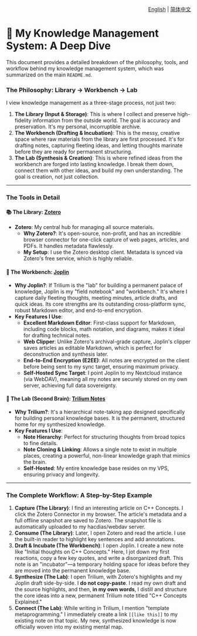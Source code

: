 <p align="right">
  <a href="./knowledge-management.md">English</a> | <a href="./knowledge-management_zh-CN.md">简体中文</a>
</p>

# 🧠 My Knowledge Management System: A Deep Dive

This document provides a detailed breakdown of the philosophy, tools, and workflow behind my knowledge management system, which was summarized on the main `README.md`.

### The Philosophy: Library -> Workbench -> Lab

I view knowledge management as a three-stage process, not just two:

1.  **The Library (Input & Storage)**: This is where I collect and preserve high-fidelity information from the outside world. The goal is accuracy and preservation. It's my personal, incorruptible archive.
2.  **The Workbench (Drafting & Incubation)**: This is the messy, creative space where raw materials from the library are first processed. It's for drafting notes, capturing fleeting ideas, and letting thoughts marinate before they are ready for permanent structuring.
3.  **The Lab (Synthesis & Creation)**: This is where refined ideas from the workbench are forged into lasting knowledge. I break them down, connect them with other ideas, and build my own understanding. The goal is creation, not just collection.

---

### The Tools in Detail

#### 📚 The Library: [Zotero](https://www.zotero.org/) 

*   **Zotero**: My central hub for managing all source materials.
    *   **Why Zotero?**: It's open-source, non-profit, and has an incredible browser connector for one-click capture of web pages, articles, and PDFs. It handles metadata flawlessly.
    *   **My Setup**: I use the Zotero desktop client. Metadata is synced via Zotero's free service, which is highly reliable.

#### 📝 The Workbench: [Joplin](https://joplinapp.org/)

*   **Why Joplin?**: If Trilium is the "lab" for building a permanent palace of knowledge, Joplin is my "field notebook" and "workbench." It's where I capture daily fleeting thoughts, meeting minutes, article drafts, and quick ideas. Its core strengths are its outstanding cross-platform sync, robust Markdown editor, and end-to-end encryption.
*   **Key Features I Use**:
    *   **Excellent Markdown Editor**: First-class support for Markdown, including code blocks, math notation, and diagrams, makes it ideal for drafting technical notes.
    *   **Web Clipper**: Unlike Zotero's archival-grade capture, Joplin's clipper saves articles as editable Markdown, which is perfect for deconstruction and synthesis later.
    *   **End-to-End Encryption (E2EE)**: All notes are encrypted on the client before being sent to my sync target, ensuring maximum privacy.
    *   **Self-Hosted Sync Target**: I point Joplin to my Nextcloud instance (via WebDAV), meaning all my notes are securely stored on my own server, achieving full data sovereignty.

#### 🧠 The Lab (Second Brain): [Trilium Notes](https://github.com/zadam/trilium)

*   **Why Trilium?**: It's a hierarchical note-taking app designed specifically for building personal knowledge bases. It is the permanent, structured home for my synthesized knowledge.
*   **Key Features I Use**:
    *   **Note Hierarchy**: Perfect for structuring thoughts from broad topics to fine details.
    *   **Note Cloning & Linking**: Allows a single note to exist in multiple places, creating a powerful, non-linear knowledge graph that mimics the brain.
    *   **Self-Hosted**: My entire knowledge base resides on my VPS, ensuring privacy and longevity.

---

### The Complete Workflow: A Step-by-Step Example

1.  **Capture (The Library)**: I find an interesting article on C++ Concepts. I click the Zotero Connector in my browser. The article's metadata and a full offline snapshot are saved to Zotero. The snapshot file is automatically uploaded to my hacdias/webdav server.
2.  **Consume (The Library)**: Later, I open Zotero and read the article. I use the built-in reader to highlight key sentences and add annotations.
3.  **Draft & Incubate (The Workbench)**: I open Joplin. I create a new note like "Initial thoughts on C++ Concepts." Here, I jot down my first reactions, copy a few key quotes, and write a disorganized draft. This note is an "incubator"—a temporary holding space for ideas before they are moved into the permanent knowledge base.
4.  **Synthesize (The Lab)**: I open Trilium, with Zotero's highlights and my Joplin draft side-by-side. I **do not copy-paste**. I read my own draft and the source highlights, and then, **in my own words**, I distill and structure the core ideas into a new, permanent Trilium note titled "C++ Concepts Explained."
5.  **Connect (The Lab)**: While writing in Trilium, I mention "template metaprogramming." I immediately create a link `[[like this]]` to my existing note on that topic. My new, synthesized knowledge is now officially woven into my existing mental map.